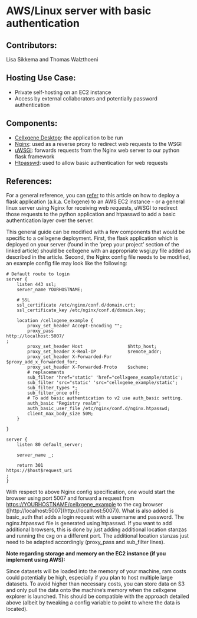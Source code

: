 # AWS/Linux server with basic authentication

## **Contributors**:

Lisa Sikkema and Thomas Walzthoeni

## Hosting Use Case:

* Private self-hosting on an EC2 instance
* Access by external collaborators and potentially password authentication

## Components:

* [Cellxgene Desktop](https://github.com/chanzuckerberg/cellxgene): the application to be run
* [Nginx](https://www.nginx.com/): used as a reverse proxy to redirect web requests to the WSGI
* [uWSGI](https://uwsgi-docs.readthedocs.io/en/latest/): forwards requests from the Nginx web server to our python flask framework
* [Htpasswd](https://httpd.apache.org/docs/2.4/programs/htpasswd.html): used to allow basic authentication for web requests

## References:

For a general reference, you can [refer](https://hackersandslackers.com/deploy-flask-uwsgi-nginx/) to this article on how to deploy a flask application \(a.k.a. Cellxgene\) to an AWS EC2 instance - or a general linux server using Nginx for receiving web requests, uWSGI to redirect those requests to the python application and htpasswd to add a basic authentication layer over the server.

This general guide can be modified with a few components that would be specific to a cellxgene deployment. First, the flask application which is deployed on your server \(found in the ‘prep your project’ section of the linked article\) should be cellxgene with an appropriate wsgi.py file added as described in the article. Second, the Nginx config file needs to be modified, an example config file may look like the following:

```text
# Default route to login
server {
    listen 443 ssl;
    server_name YOURHOSTNAME;

    # SSL
    ssl_certificate /etc/nginx/conf.d/domain.crt;
    ssl_certificate_key /etc/nginx/conf.d/domain.key;

    location /cellxgene_example {
        proxy_set_header Accept-Encoding "";
        proxy_pass                            
http://localhost:5007/
;
        proxy_set_header Host                 $http_host;
        proxy_set_header X-Real-IP            $remote_addr;
        proxy_set_header X-Forwarded-For      $proxy_add_x_forwarded_for;
        proxy_set_header X-Forwarded-Proto    $scheme;
        # replacements
        sub_filter 'href="static' 'href="cellxgene_example/static';
        sub_filter 'src="static' 'src="cellxgene_example/static';
        sub_filter_types *;
        sub_filter_once off;
        # To add basic authentication to v2 use auth_basic setting.
        auth_basic "Registry realm";
        auth_basic_user_file /etc/nginx/conf.d/nginx.htpasswd;
        client_max_body_size 50M;
    }

}

server {
    listen 80 default_server;

    server_name _;

    return 301 
https://$host$request_uri
;
}
```

With respect to above Nginx config specification, one would start the browser using port 5007 and forward a request from [https://YOURHOSTNAME/cellxgene\_example](https://YOURHOSTNAME/cellxgene_example) to the cxg browser \([http://localhost:5007\](http://localhost:5007\)\). What is also added is basic\_auth that adds a login request with a username and password. The nginx.htpasswd file is generated using htpasswd. If you want to add additional browsers, this is done by just adding additional location stanzas and running the cxg on a different port. The additional location stanzas just need to be adapted accordingly \(proxy\_pass and sub\_filter lines\).

**Note regarding storage and memory on the EC2 instance \(if you implement using AWS\):**

Since datasets will be loaded into the memory of your machine, ram costs could potentially be high, especially if you plan to host multiple large datasets. To avoid higher than necessary costs, you can store data on S3 and only pull the data onto the machine’s memory when the cellxgene explorer is launched. This should be compatible with the approach detailed above \(albeit by tweaking a config variable to point to where the data is located\).

